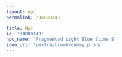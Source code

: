 ```yaml
---
layout: npc
permalink: /34000143

title: Npc
id: '34000143'
npc_name: 'Fragmented Light Blue Slime S'
icon_url: 'portrait/mob/dummy_p.png'
---
```

